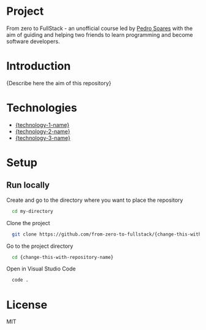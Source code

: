 # Project

From zero to FullStack - an unofficial course led by [Pedro Soares](https://github.com/pncsoares) with the aim of guiding and helping two friends to learn programming and become software developers.

# Introduction

{Describe here the aim of this repository}

# Technologies

- [{technology-1-name}]({technology-1-official-documentation})
- [{technology-2-name}]({technology-2-official-documentation})
- [{technology-3-name}]({technology-3-official-documentation})

# Setup

## Run locally

Create and go to the directory where you want to place the repository

```bash
  cd my-directory
```

Clone the project

```bash
  git clone https://github.com/from-zero-to-fullstack/{change-this-with-repository-name}.git
```

Go to the project directory

```bash
  cd {change-this-with-repository-name}
```

Open in Visual Studio Code

```bash
  code .
```

# License

MIT
